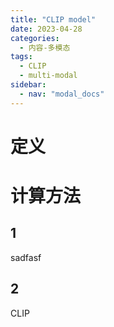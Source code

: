 ```yaml
---
title: "CLIP model"
date: 2023-04-28
categories:
  - 内容-多模态
tags:
  - CLIP
  - multi-modal
sidebar:
  - nav: "modal_docs"
---
```


# 定义

# 计算方法
## 1
sadfasf
## 2
CLIP

